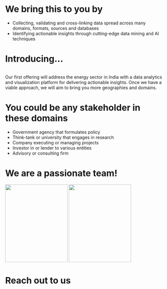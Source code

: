 
<img src="/images/top-banner.jpg" alt="" style="border:0;">

# We bring this to you by


  - Collecting, validating and cross-linking data spread across many domains, formats, sources and databases
  - Identifying actionable insights through cutting-edge data mining and AI techniques


# Introducing... 

<img src="/images/Logo1x.png" alt="" style="border:0;">

Our first offering will address the energy sector in India with a data analytics and visualization platform for delivering actionable insights. Once we have a viable approach, we will aim to bring you more geographies and domains.


# You could be any stakeholder in these domains

  - Government agency that formulates policy
  - Think-tank or university that engages in research
  - Company executing or managing projects
  - Investor in or lender to various entities
  - Advisory or consulting firm


# We are a passionate team!

<p 

<a href="https://www.linkedin.com/in/gautamnilambarpradhan" target="_blank">
  <img src="/images/GP_WebsitePhoto.jpg" alt="" style="width:200px;height:250px;border:0;">
</a>

<a href="https://www.linkedin.com/in/gautamnilambarpradhan" target="_blank">
  <img src="/images/GP_WebsitePhoto.jpg" alt="" style="width:200px;height:250px;border:0;">
</a>

</p>

# Reach out to us


